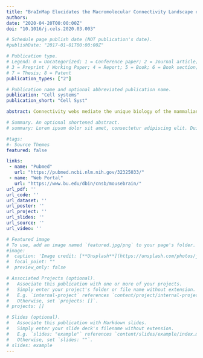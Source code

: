 ```yaml
---
title: "BraInMap Elucidates the Macromolecular Connectivity Landscape of Mammalian Brain"
authors:
date: "2020-04-20T00:00:00Z"
doi: "10.1016/j.cels.2020.03.003"

# Schedule page publish date (NOT publication's date).
#publishDate: "2017-01-01T00:00:00Z"

# Publication type.
# Legend: 0 = Uncategorized; 1 = Conference paper; 2 = Journal article;
# 3 = Preprint / Working Paper; 4 = Report; 5 = Book; 6 = Book section;
# 7 = Thesis; 8 = Patent
publication_types: ["2"]

# Publication name and optional abbreviated publication name.
publication: "Cell systems"
publication_short: "Cell Syst"

abstract: Connectivity webs mediate the unique biology of the mammalian brain. Yet, while cell circuit maps are increasingly available, knowledge of their underlying molecular networks remains limited. Here, we applied multi-dimensional biochemical fractionation with mass spectrometry and machine learning to survey endogenous macromolecules across the adult mouse brain. We defined a global "interactome" comprising over one thousand multi-protein complexes. These include hundreds of brain-selective assemblies that have distinct physical and functional attributes, show regional and cell-type specificity, and have links to core neurological processes and disorders. Using reciprocal pull-downs and a transgenic model, we validated a putative 28-member RNA-binding protein complex associated with amyotrophic lateral sclerosis, suggesting a coordinated function in alternative splicing in disease progression. This brain interaction map (BraInMap) resource facilitates mechanistic exploration of the unique molecular machinery driving core cellular processes of the central nervous system. It is publicly available and can be explored here https://www.bu.edu/dbin/cnsb/mousebrain/.

# Summary. An optional shortened abstract.
# summary: Lorem ipsum dolor sit amet, consectetur adipiscing elit. Duis posuere tellus ac convallis placerat. Proin tincidunt magna sed ex sollicitudin condimentum.

#tags:
#- Source Themes
featured: false

links:
 - name: "Pubmed"
   url: "https://pubmed.ncbi.nlm.nih.gov/32325033/"
 - name: "Web Portal"
   url: "https://www.bu.edu/dbin/cnsb/mousebrain/"
url_pdf: ''
url_code: ''
url_dataset: ''
url_poster: ''
url_project: ''
url_slides: ''
url_source: ''
url_video: ''

# Featured image
# To use, add an image named `featured.jpg/png` to your page's folder. 
#image:
#  caption: 'Image credit: [**Unsplash**](https://unsplash.com/photos/jdD8gXaTZsc)'
#  focal_point: ""
#  preview_only: false

# Associated Projects (optional).
#   Associate this publication with one or more of your projects.
#   Simply enter your project's folder or file name without extension.
#   E.g. `internal-project` references `content/project/internal-project/index.md`.
#   Otherwise, set `projects: []`.
# projects: []

# Slides (optional).
#   Associate this publication with Markdown slides.
#   Simply enter your slide deck's filename without extension.
#   E.g. `slides: "example"` references `content/slides/example/index.md`.
#   Otherwise, set `slides: ""`.
# slides: example
---
```

